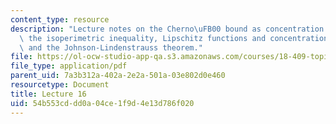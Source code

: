 ```yaml
---
content_type: resource
description: "Lecture notes on the Cherno\uFB00 bound as concentration of measure,\
  \ the isoperimetric inequality, Lipschitz functions and concentration of measure,\
  \ and the Johnson-Lindenstrauss theorem."
file: https://ol-ocw-studio-app-qa.s3.amazonaws.com/courses/18-409-topics-in-theoretical-computer-science-an-algorithmists-toolkit-fall-2009/54b553cddd0a04ce1f9d4e13d786f020_MIT18_409F09_scribe16.pdf
file_type: application/pdf
parent_uid: 7a3b312a-402a-2e2a-501a-03e802d0e460
resourcetype: Document
title: Lecture 16
uid: 54b553cd-dd0a-04ce-1f9d-4e13d786f020
---
```

